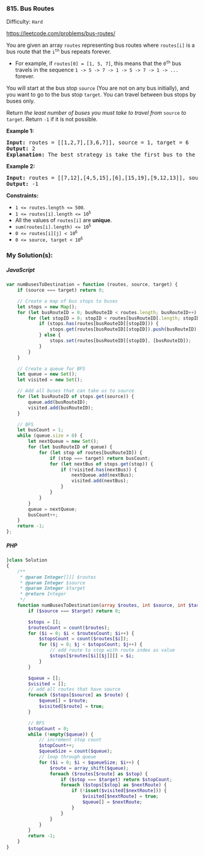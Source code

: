 ### 815. Bus Routes

Difficulty: `Hard`

https://leetcode.com/problems/bus-routes/



<p>You are given an array <code>routes</code> representing bus routes where <code>routes[i]</code> is a bus route that the <code>i<sup>th</sup></code> bus repeats forever.</p>
<ul>
	<li>For example, if <code>routes[0] = [1, 5, 7]</code>, this means that the <code>0<sup>th</sup></code> bus travels in the sequence <code>1 -&gt; 5 -&gt; 7 -&gt; 1 -&gt; 5 -&gt; 7 -&gt; 1 -&gt; ...</code> forever.</li>
</ul>
<p>You will start at the bus stop <code>source</code> (You are not on any bus initially), and you want to go to the bus stop <code>target</code>. You can travel between bus stops by buses only.</p>
<p>Return <em>the least number of buses you must take to travel from </em><code>source</code><em> to </em><code>target</code>. Return <code>-1</code> if it is not possible.</p>
<p><strong class="example">Example 1:</strong></p>
<pre><strong>Input:</strong> routes = [[1,2,7],[3,6,7]], source = 1, target = 6
<strong>Output:</strong> 2
<strong>Explanation:</strong> The best strategy is take the first bus to the bus stop 7, then take the second bus to the bus stop 6.
</pre>
<p><strong class="example">Example 2:</strong></p>
<pre><strong>Input:</strong> routes = [[7,12],[4,5,15],[6],[15,19],[9,12,13]], source = 15, target = 12
<strong>Output:</strong> -1
</pre>
<p><strong>Constraints:</strong></p>
<ul>
	<li><code>1 &lt;= routes.length &lt;= 500</code>.</li>
	<li><code>1 &lt;= routes[i].length &lt;= 10<sup>5</sup></code></li>
	<li>All the values of <code>routes[i]</code> are <strong>unique</strong>.</li>
	<li><code>sum(routes[i].length) &lt;= 10<sup>5</sup></code></li>
	<li><code>0 &lt;= routes[i][j] &lt; 10<sup>6</sup></code></li>
	<li><code>0 &lt;= source, target &lt; 10<sup>6</sup></code></li>
</ul>

### My Solution(s):

##### JavaScript

```js
var numBusesToDestination = function (routes, source, target) {
    if (source === target) return 0;

    // Create a map of bus stops to buses
    let stops = new Map();
    for (let busRouteID = 0; busRouteID < routes.length; busRouteID++) {
        for (let stopID = 0; stopID < routes[busRouteID].length; stopID++) {
            if (stops.has(routes[busRouteID][stopID])) {
                stops.get(routes[busRouteID][stopID]).push(busRouteID);
            } else {
                stops.set(routes[busRouteID][stopID], [busRouteID]);
            }
        }
    }

    // Create a queue for BFS
    let queue = new Set();
    let visited = new Set();

    // Add all buses that can take us to source
    for (let busRouteID of stops.get(source)) {
        queue.add(busRouteID);
        visited.add(busRouteID);
    }

    // BFS
    let busCount = 1;
    while (queue.size > 0) {
        let nextQueue = new Set();
        for (let busRouteID of queue) {
            for (let stop of routes[busRouteID]) {
                if (stop === target) return busCount;
                for (let nextBus of stops.get(stop)) {
                    if (!visited.has(nextBus)) {
                        nextQueue.add(nextBus);
                        visited.add(nextBus);
                    }
                }
            }
        }
        queue = nextQueue;
        busCount++;
    }
    return -1;
};
```

##### PHP

```php
}class Solution
{
    /**
     * @param Integer[][] $routes
     * @param Integer $source
     * @param Integer $target
     * @return Integer
     */
    function numBusesToDestination(array $routes, int $source, int $target): int {
        if ($source === $target) return 0;

        $stops = [];
        $routesCount = count($routes);
        for ($i = 0; $i < $routesCount; $i++) {
            $stopsCount = count($routes[$i]);
            for ($j = 0; $j < $stopsCount; $j++) {
                // add route to stop with route index as value
                $stops[$routes[$i][$j]][] = $i;
            }
        }

        $queue = [];
        $visited = [];
        // add all routes that have source
        foreach ($stops[$source] as $route) {
            $queue[] = $route;
            $visited[$route] = true;
        }

        // BFS
        $stopCount = 0;
        while (!empty($queue)) {
            // increment stop count
            $stopCount++;
            $queueSize = count($queue);
            // loop through queue
            for ($i = 0; $i < $queueSize; $i++) {
                $route = array_shift($queue);
                foreach ($routes[$route] as $stop) {
                    if ($stop === $target) return $stopCount;
                    foreach ($stops[$stop] as $nextRoute) {
                        if (!isset($visited[$nextRoute])) {
                            $visited[$nextRoute] = true;
                            $queue[] = $nextRoute;
                        }
                    }
                }
            }
        }
        return -1;
    }
}
```


